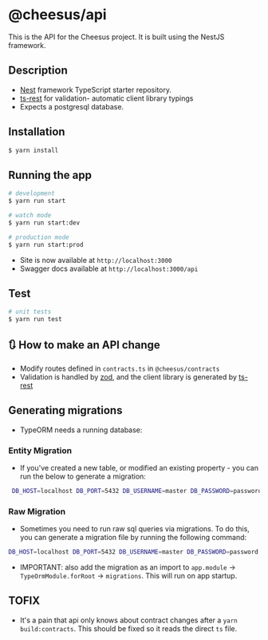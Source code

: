 # @cheesus/api

This is the API for the Cheesus project. It is built using the NestJS framework.

## Description

- [Nest](https://github.com/nestjs/nest) framework TypeScript starter repository.
- [ts-rest](https://ts-rest.com/docs/quickstart) for validation- automatic client library typings
- Expects a postgresql database.

## Installation

```bash
$ yarn install
```

## Running the app

```bash
# development
$ yarn run start

# watch mode
$ yarn run start:dev

# production mode
$ yarn run start:prod
```

- Site is now available at `http://localhost:3000`
- Swagger docs available at `http://localhost:3000/api`

## Test

```bash
# unit tests
$ yarn run test

```
## 🔃 How to make an API change
- Modify routes defined in  `contracts.ts` in `@cheesus/contracts` 
- Validation is handled by [zod](https://zod.dev/), and the client library is generated by [ts-rest](https://ts-rest.com/)

## Generating migrations
- TypeORM needs a running database:
### Entity Migration
- If you've created a new table, or modified an existing property - you can run the below to generate a migration:
```bash
 DB_HOST=localhost DB_PORT=5432 DB_USERNAME=master DB_PASSWORD=password DB_NAME=cheesus yarn typeorm migration:generate -d src/entities/config.ts src/migrations/[name-of-migration]
```

### Raw Migration
- Sometimes you need to run raw sql queries via migrations. To do this, you can generate a migration file by running the following command:
```bash
DB_HOST=localhost DB_PORT=5432 DB_USERNAME=master DB_PASSWORD=password DB_NAME=cheesus yarn workspace @cheesus/api  typeorm migration:create migrations/[name-of-migration]
```
- IMPORTANT: also add the migration as an import  to `app.module` -> `TypeOrmModule.forRoot` -> `migrations`. This will run on app startup.

## TOFIX
- It's a pain that api only knows about contract changes after a `yarn build:contracts`. This should be fixed so it reads the direct `ts` file.
